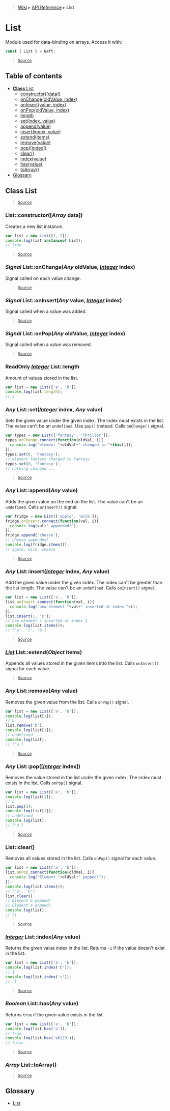 > [Wiki](Home) ▸ [API Reference](API-Reference) ▸ **List**

# List

Module used for data-binding on arrays.
Access it with:
```javascript
const { List } = Neft;
```

> [`Source`](/Neft-io/neft/tree/master/src/list/index.litcoffee#list)

## Table of contents
  * [**Class** List](#class-list)
    * [constructor([data])](#listconstructorarray-data)
    * [onChange(oldValue, index)](#signal-listonchangeany-oldvalue-integer-index)
    * [onInsert(value, index)](#signal-listoninsertany-value-integer-index)
    * [onPop(oldValue, index)](#signal-listonpopany-oldvalue-integer-index)
    * [length](#readonly-integer-listlength)
    * [set(index, value)](#any-listsetinteger-index-any-value)
    * [append(value)](#any-listappendany-value)
    * [insert(index, value)](#any-listinsertinteger-index-any-value)
    * [extend(items)](#list-listextendobject-items)
    * [remove(value)](#any-listremoveany-value)
    * [pop([index])](#any-listpopinteger-index)
    * [clear()](#listclear)
    * [index(value)](#integer-listindexany-value)
    * [has(value)](#boolean-listhasany-value)
    * [toArray()](#array-listtoarray)
  * [Glossary](#glossary)

## **Class** List

> [`Source`](/Neft-io/neft/tree/master/src/list/index.litcoffee#class-list)

### List::constructor([*Array* data])

Creates a new list instance.
```javascript
var list = new List([1, 2]);
console.log(list instanceof List);
// true
```

> [`Source`](/Neft-io/neft/tree/master/src/list/index.litcoffee#listconstructorarray-data)

### *Signal* List::onChange(*Any* oldValue, [*Integer*](/Neft-io/neft/wiki/Utils-API.md#boolean-isintegerany-value) index)

Signal called on each value change.

> [`Source`](/Neft-io/neft/tree/master/src/list/index.litcoffee#signal-listonchangeany-oldvalue-integer-index)

### *Signal* List::onInsert(*Any* value, [*Integer*](/Neft-io/neft/wiki/Utils-API.md#boolean-isintegerany-value) index)

Signal called when a value was added.

> [`Source`](/Neft-io/neft/tree/master/src/list/index.litcoffee#signal-listoninsertany-value-integer-index)

### *Signal* List::onPop(*Any* oldValue, [*Integer*](/Neft-io/neft/wiki/Utils-API.md#boolean-isintegerany-value) index)

Signal called when a value was removed.

> [`Source`](/Neft-io/neft/tree/master/src/list/index.litcoffee#signal-listonpopany-oldvalue-integer-index)

### ReadOnly [*Integer*](/Neft-io/neft/wiki/Utils-API.md#boolean-isintegerany-value) List::length

Amount of values stored in the list.
```javascript
var list = new List(['a', 'b']);
console.log(list.length);
// 2
```

### *Any* List::set([*Integer*](/Neft-io/neft/wiki/Utils-API.md#boolean-isintegerany-value) index, *Any* value)

Sets the given value under the given index.
The index must exists in the list.
The value can't be an `undefined`. Use `pop()` instead.
Calls `onChange()` signal.
```javascript
var types = new List(['fantasy', 'Thriller']);
types.onChange.connect(function(oldVal, i){
  console.log("element "+oldVal+" changed to "+this[i]);
});
types.set(0, 'Fantasy');
// element fantasy changed to Fantasy
types.set(0, 'Fantasy');
// nothing changed ...
```

> [`Source`](/Neft-io/neft/tree/master/src/list/index.litcoffee#any-listsetinteger-index-any-value)

### *Any* List::append(*Any* value)

Adds the given value on the end on the list.
The value can't be an `undefined`.
Calls `onInsert()` signal.
```javascript
var fridge = new List(['apple', 'milk']);
fridge.onInsert.connect(function(val, i){
  console.log(val+" appended!");
});
fridge.append('cheese');
// cheese appended!
console.log(fridge.items());
// apple, milk, cheese
```

> [`Source`](/Neft-io/neft/tree/master/src/list/index.litcoffee#any-listappendany-value)

### *Any* List::insert([*Integer*](/Neft-io/neft/wiki/Utils-API.md#boolean-isintegerany-value) index, *Any* value)

Add the given value under the given index.
The index can't be greater than the list length.
The value can't be an `undefined`.
Calls `onInsert()` signal.
```javascript
var list = new List(['a', 'b']);
list.onInsert.connect(function(val, i){
  console.log("new element "+val+" inserted at index "+i);
});
list.insert(1, 'c');
// new element c inserted at index 1
console.log(list.items());
// ['a', 'c', 'b']
```

> [`Source`](/Neft-io/neft/tree/master/src/list/index.litcoffee#any-listinsertinteger-index-any-value)

### [*List*](/Neft-io/neft/wiki/List-API.md#class-list) List::extend(*Object* items)

Appends all values stored in the given items into the list.
Calls `onInsert()` signal for each value.

> [`Source`](/Neft-io/neft/tree/master/src/list/index.litcoffee#list-listextendobject-items)

### *Any* List::remove(*Any* value)

Removes the given value from the list.
Calls `onPop()` signal.
```javascript
var list = new List(['a', 'b']);
console.log(list[1]);
// b
list.remove('b');
console.log(list[1]);
// undefined
console.log(list);
// ['a']
```

> [`Source`](/Neft-io/neft/tree/master/src/list/index.litcoffee#any-listremoveany-value)

### *Any* List::pop([[*Integer*](/Neft-io/neft/wiki/Utils-API.md#boolean-isintegerany-value) index])

Removes the value stored in the list under the given index.
The index must exists in the list.
Calls `onPop()` signal.
```javascript
var list = new List(['a', 'b']);
console.log(list[1]);
// b
list.pop(1);
console.log(list[1]);
// undefined
console.log(list);
// ['a']
```

> [`Source`](/Neft-io/neft/tree/master/src/list/index.litcoffee#any-listpopinteger-index)

### List::clear()

Removes all values stored in the list.
Calls `onPop()` signal for each value.
```javascript
var list = new List(['a', 'b']);
list.onPop.connect(function(oldVal, i){
  console.log("Element "+oldVal+" popped!");
});
console.log(list.items());
// ['a', 'b']
list.clear()
// Element b popped!
// Element a popped!
console.log(list);
// []
```

> [`Source`](/Neft-io/neft/tree/master/src/list/index.litcoffee#listclear)

### [*Integer*](/Neft-io/neft/wiki/Utils-API.md#boolean-isintegerany-value) List::index(*Any* value)

Returns the given value index in the list.
Returns `-1` if the value doesn't exist in the list.
```javascript
var list = new List(['a', 'b']);
console.log(list.index('b'));
// 1
console.log(list.index('c'));
// -1
```

> [`Source`](/Neft-io/neft/tree/master/src/list/index.litcoffee#integer-listindexany-value)

### *Boolean* List::has(*Any* value)

Returns `true` if the given value exists in the list.
```javascript
var list = new List(['a', 'b']);
console.log(list.has('a'));
// true
console.log(list.has('ab123'));
// false
```

> [`Source`](/Neft-io/neft/tree/master/src/list/index.litcoffee#boolean-listhasany-value)

### *Array* List::toArray()

> [`Source`](/Neft-io/neft/tree/master/src/list/index.litcoffee#array-listtoarray)

## Glossary

- [List](#class-list)

